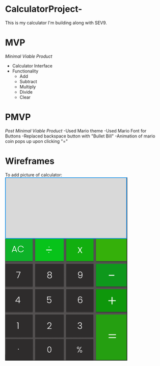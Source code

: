 # CalculatorProject-
This is my calculator I'm building along with SEV9.

# MVP
*Minimal Viable Product*

- Calculator Interface
- Functionality
  - Add
  - Subtract
  - Multiply
  - Divide 
  - Clear

# PMVP
*Post Minimal Viable Product*
  -Used Mario theme
  -Used Mario Font for Buttons
  -Replaced backspace button with "Bullet Bill"
  -Animation of mario coin pops up upon clicking "="

  

  
# Wireframes
 To add picture of calculator:
![wireframe](.\Calculator.PNG)

